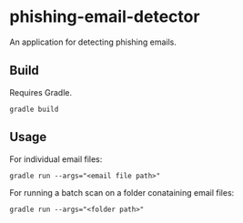 # phishing-email-detector
An application for detecting phishing emails.

## Build
Requires Gradle.

`gradle build`

## Usage
For individual email files:

`gradle run --args="<email file path>"`

For running a batch scan on a folder conataining email files:

`gradle run --args="<folder path>"`
